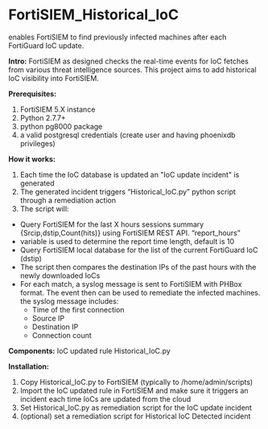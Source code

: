 # FortiSIEM_Historical_IoC
enables FortiSIEM to find previously infected machines after each FortiGuard IoC update.

**Intro:**
FortiSIEM as designed checks the real-time events for IoC fetches from various threat intelligence sources. 
This project aims to add historical IoC visibility into FortiSIEM.

**Prerequisites:**
1. FortiSIEM 5.X instance
2. Python 2.7.7+
3. python pg8000 package
4. a valid postgresql credentials (create user and having phoenixdb privileges)

**How it works:**
1. Each time the IoC database is updated an "IoC update incident" is generated
2. The generated incident triggers “Historical_IoC.py” python script through a remediation action
3. The script will:
- Query FortiSIEM for the last X hours sessions summary {Srcip,dstip,Count(hits)} using FortiSIEM REST API. “report_hours”
- variable is used to determine the report time length, default is 10
- Query FortiSIEM local database for the list of the current FortiGuard IoC (dstip)
- The script then compares the destination IPs of the past hours with the newly downloaded IoCs 
- For each match, a syslog message is sent to FortiSIEM with PHBox format. The event then can be used to remediate the infected 
machines. the syslog message includes:
  - Time of the first connection
  - Source IP
  - Destination IP
  - Connection count


**Components:**
IoC updated rule
Historical_IoC.py

**Installation:**
1.	Copy Historical_IoC.py to FortiSIEM (typically to /home/admin/scripts)
2.	Import the IoC updated rule in FortiSIEM and make sure it triggers an incident each time IoCs are updated from the cloud
4.	Set Historical_IoC.py as remediation script for the IoC update incident
5.	(optional) set a remediation script for Historical IoC Detected incident
